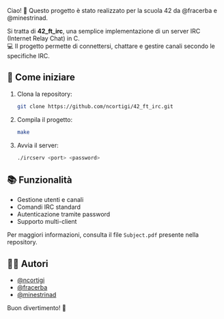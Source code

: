 Ciao! 👋 Questo progetto è stato realizzato per la scuola 42 da @fracerba e @minestrinad.  

Si tratta di **42_ft_irc**, una semplice implementazione di un server IRC (Internet Relay Chat) in C.  
💻 Il progetto permette di connettersi, chattare e gestire canali secondo le specifiche IRC.

## 🚀 Come iniziare

1. Clona la repository:
    ```bash
    git clone https://github.com/ncortigi/42_ft_irc.git
    ```
2. Compila il progetto:
    ```bash
    make
    ```
3. Avvia il server:
    ```bash
    ./ircserv <port> <password>
    ```


## 📚 Funzionalità

- Gestione utenti e canali
- Comandi IRC standard
- Autenticazione tramite password
- Supporto multi-client

Per maggiori informazioni, consulta il file `Subject.pdf` presente nella repository.

## 👨‍💻 Autori

- [@ncortigi](https://github.com/ncortigi)
- [@fracerba](https://github.com/fracerba)
- [@minestrinad](https://github.com/minestrinad)

Buon divertimento! 🎉